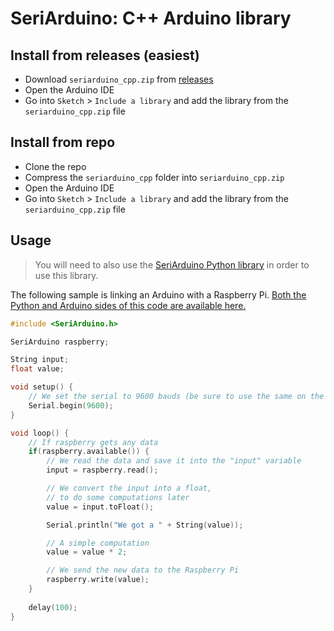 # SeriArduino: C++ Arduino library

## Install from releases (easiest)

* Download `seriarduino_cpp.zip` from [releases](https://github.com/norech/SeriArduino/releases) 
* Open the Arduino IDE
* Go into `Sketch` > `Include a library` and add the library from the `seriarduino_cpp.zip` file

## Install from repo

* Clone the repo
* Compress the `seriarduino_cpp` folder into `seriarduino_cpp.zip`
* Open the Arduino IDE
* Go into `Sketch` > `Include a library` and add the library from the `seriarduino_cpp.zip` file

## Usage

> You will need to also use the [SeriArduino Python library](https://github.com/norech/SeriArduino/tree/master/seriarduino_py/README.md) in order to use this library.

The following sample is linking an Arduino with a Raspberry Pi. [Both the Python and Arduino sides of this code are available here.](https://github.com/norech/SeriArduino#usage)

```cpp
#include <SeriArduino.h>

SeriArduino raspberry;

String input;
float value;

void setup() {
    // We set the serial to 9600 bauds (be sure to use the same on the Python side)
    Serial.begin(9600);
}

void loop() {
    // If raspberry gets any data
    if(raspberry.available()) {
        // We read the data and save it into the "input" variable
        input = raspberry.read();

        // We convert the input into a float,
        // to do some computations later
        value = input.toFloat();

        Serial.println("We got a " + String(value));

        // A simple computation
        value = value * 2;

        // We send the new data to the Raspberry Pi
        raspberry.write(value);
    }
  
    delay(100);
}
```